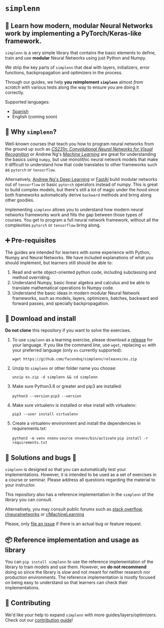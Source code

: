 


#  `simplenn`

## :brain: Learn how modern, modular Neural Networks work by implementing a PyTorch/Keras-like framework.

`simplenn` is a very simple library that contains the basic elements to define, train and use **modular** Neural Networks using just Python and Numpy. 

We strip the key parts of `simplenn` that deal with layers, initializers, error functions, backpropagation and optimizers in the process. 

Through our guides, we help **you reimplement `simplenn`** almost *from scratch* with various tests along the way to ensure you are doing it correctly. 


Supported languages:

* [Spanish](releases/es)
* English (coming soon)


## :rainbow: Why `simplenn`?

Well-known courses that teach you how to program neural networks from the ground up such as [*CS231n: Convolutional Neural Networks for Visual Recognition*](https://cs231n.github.io/) or Andrew Ng's [*Machine Learning*](https://www.coursera.org/learn/machine-learning) are great for understanding the basics using `numpy`, but use monolithic neural network models that make it difficult to understand how that code translates to other frameworks such as `pytorch` or `tensorflow`.

Alternatively, [Andrew Ng's Deep Learning](https://www.coursera.org/specializations/deep-learning) or [FastAI](https://course19.fast.ai/part2) build modular networks out of `tensorflow` or basic `pytorch` operators instead of numpy. This is great to build complex models, but there's still a lot of magic under the hood since both frameworks automatically derive `backward` methods and bring along other goodies. 

 Implementing `simplenn` allows you to understand how modern neural networks frameworks work and fills the gap between those types of courses. You get to program a full neural network framework, without all the complexities `pytorch` or `tensorflow` bring along.


## :heavy_plus_sign: Pre-requisites

The guides are intended for learners with some experience with Python, Numpy and Neural Networks. We have included explanations of what you should implement, but learners still should be able to:

1. Read and write object-oriented python code, including subclassing and method overriding.
2. Understand Numpy, basic linear algebra and calculus and be able to translate  mathematical operations to Numpy code.
3. Understand the basic ideas in modern modular Neural Network frameworks, such as models, layers, optimizers, batches, backward and forward passes, and specially backpropagation. 

## :wrench: Download and install

**Do not clone** this repository if you want to solve the exercises. 

1. To use `simplenn` as a learning exercise, please download a [release](releases) for your language. If you like the command line, use `wget`, replacing `es` with your preferred language (only `es` currently supported):

    `wget https://github.com/facundoq/simplenn/releases/es.zip`

2. Unzip to `simplenn` or other folder name you choose:

    `unzip es.zip -d simplenn && cd simplenn`

3. Make sure Python3.6 or greater and pip3 are installed:

    `python3 --version`
    `pip3 --version`

4. Make sure virtualenv is installed or else install with virtualenv:

    `pip3 --user install virtualenv`

5. Create a virtualenv environment and install the dependencies in requirements.txt: 

    `python3 -m venv nnenv`
    `source nnvenv/bin/activate`
    `pip install -r requirements.txt`

## :pill: Solutions and bugs :bug: 

`simplenn` is designed so that you can automatically test your implementations. However, it is intended to be used as a set of exercises in a course or seminar. Please address all questions regarding the material to your instructor.

This repository also has a reference implementation in the `simplenn` of the library you can consult. 

Alternatively, you may consult public forums such as [stack overflow](stackoverflow.com/), [r/neuralnetworks](https://www.reddit.com/r/neuralnetworks/) or [r/MachineLearning](https://www.reddit.com/r/MachineLearning)



Please, only [file an issue](issues) if there is an actual bug or feature request.  

## :package: Reference implementation and usage as library


You can `pip install simplenn` to use the reference implementation of the library to train models and use them. However, we **do not recommend** doing so since the library is *slow* and not meant for neither research nor production environments. The reference implementation is mostly focused on being easy to understand so that learners can check their implementations.

## :busts_in_silhouette: Contributing

We'd like your help to expand `simplenn` with more guides/layers/optimizers. Check out our [contribution guide](CONTRIBUTE.md)! 
